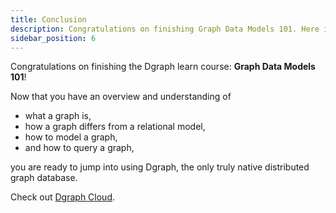 ```yaml
---
title: Conclusion
description: Congratulations on finishing Graph Data Models 101. Here is further reading and where you can learn more.
sidebar_position: 6
---
```


Congratulations on finishing the Dgraph learn course: **Graph Data Models 101**!

Now that you have an overview and understanding of
- what a graph is,
- how a graph differs from a
relational model,
- how to model a graph,
- and how to query a graph,

you are ready to jump into using Dgraph, the only truly native distributed graph database.

Check out [Dgraph Cloud](https://dgraph.io/cloud).


